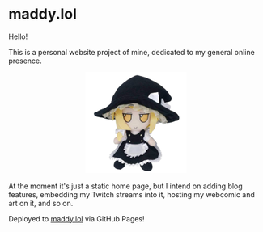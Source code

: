 # maddy.lol

Hello!

This is a personal website project of mine, dedicated to my general online presence.

<center> <!--deprecated but it's the only way to center images in markdown files in github-->
<img src="images/marisa.png" height="200px" alt="marisa">
</center>

At the moment it's just a static home page, but I intend on adding blog features, embedding my Twitch streams into it, hosting my webcomic and art on it, and so on.

Deployed to [maddy.lol](https://maddy.lol/) via GitHub Pages!
